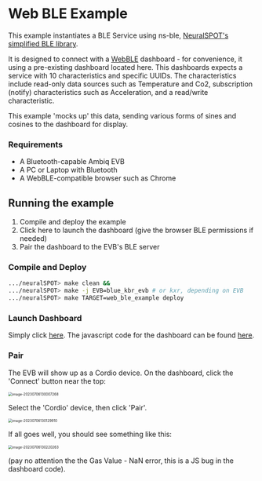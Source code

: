 # Web BLE Example

This example instantiates a BLE Service using ns-ble, [NeuralSPOT's simplified BLE library](../neuralspot/ns-ble/README.md).

It is designed to connect with a [WebBLE](https://developer.chrome.com/articles/bluetooth/) dashboard - for convenience, it using a pre-existing dashboard located here. This dashboards expects a service with 10 characteristics and specific UUIDs. The characteristics include read-only data sources such as Temperature and Co2, subscription (notify) characteristics such as Acceleration, and a read/write characteristic.

This example 'mocks up' this data, sending various forms of sines and cosines to the dashboard for display.

### Requirements

- A Bluetooth-capable Ambiq EVB
- A PC or Laptop with Bluetooth
- A WebBLE-compatible browser such as Chrome

## Running the example

1. Compile and deploy the example
2. Click here to launch the dashboard (give the browser BLE permissions if needed)
3. Pair the dashboard to the EVB's BLE server

### Compile and Deploy

```bash
.../neuralSPOT> make clean &&
.../neuralSPOT> make -j EVB=blue_kbr_evb # or kxr, depending on EVB
.../neuralSPOT> make TARGET=web_ble_example deploy
```

### Launch Dashboard

Simply click [here](https://arduino.github.io/ArduinoAI/NiclaSenseME-dashboard/). The javascript code for the dashboard can be found [here](https://github.com/arduino/ArduinoAI/blob/main/NiclaSenseME-dashboard/index.html).

### Pair

The EVB will show up as a Cordio device. On the dashboard, click the 'Connect' button near the top:

<img src="/Users/carlosmorales/Library/Application Support/typora-user-images/image-20230706130007268.png" alt="image-20230706130007268" style="zoom:50%;" />

Select the 'Cordio' device, then click 'Pair'.

<img src="/Users/carlosmorales/Library/Application Support/typora-user-images/image-20230706130129910.png" alt="image-20230706130129910" style="zoom:50%;" />

If all goes well, you should see something like this:

<img src="/Users/carlosmorales/Library/Application Support/typora-user-images/image-20230706130220263.png" alt="image-20230706130220263" style="zoom:50%;" />

(pay no attention the the Gas Value - NaN error, this is a JS bug in the dashboard code).
